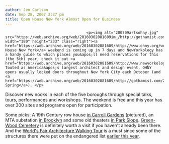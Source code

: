 ```yaml
---
author: Jen Carlson
date: Sep 28, 2007 3:37 pm
title: Open House New York Almost Open for Business
---
```


	
										<p><img alt="200709artsohny.jpg" src="https://web.archive.org/web/20160302081609im_/http://gothamist.com/attachments/arts_jen/200709artsohny.jpg" width="180" height="233" class="right"><a href="https://web.archive.org/web/20160302081609/http://www.ohny.org/weekend/">Open House New York</a> weekend is coming up in 7 days and NewYorkology has a handy guide to which places you&apos;ll need reservations for this (the 5th) year, check it out <a href="https://web.archive.org/web/20160302081609/http://www.newyorkology.com/archives/2007/09/ohnys_reservati.php">here</a>. Touted as America&apos;s largest architect and design event, OHNY opens usually locked doors throughout New York City each October (and <a href="https://web.archive.org/web/20160302081609/http://gothamist.com/2007/03/31/open_house.php">sometimes Spring</a>). </p>

<p>Discover new nooks in each of the five boroughs through special talks, tours, performances and workshops. The weekend is free and this year has over 300 sites and programs open for participation. </p>

<p>Some picks: A 19th Century row house <a href="https://web.archive.org/web/20160302081609/http://www.ohny.org/weekend/listing_results.cfm?borough=&amp;b_type=&amp;neighborhood=&amp;keyword=carroll">in Carroll Gardens</a> (pictured), an MTA substation <a href="https://web.archive.org/web/20160302081609/http://www.ohny.org/weekend/listing_results.cfm?borough=&amp;b_type=&amp;neighborhood=&amp;keyword=mta">in Brooklyn</a> and some old theaters <a href="https://web.archive.org/web/20160302081609/http://www.ohny.org/programs/listing_results.cfm?mystartrow=76&amp;realstartrow=76&amp;action=simple&amp;q=saturday">in Park Slope</a>. <a href="https://web.archive.org/web/20160302081609/http://www.ohny.org/weekend/listing_results.cfm?borough=&amp;b_type=&amp;neighborhood=&amp;keyword=green-wood">Green-Wood Cemetery</a> is definitely worth a visit if you haven&apos;t already been there. And the <a href="https://web.archive.org/web/20160302081609/http://www.ohny.org/programs/listing_results.cfm?keyword=World&apos;s%20Fair%20Architecture%20Walking%20Tour">World&apos;s Fair Architecture Walking Tour</a> is a must since some of the structures there were put on the endangered list <a href="https://web.archive.org/web/20160302081609/http://gothamist.com/2007/06/07/endangered_monu.php">earlier this year</a>. </p>					
										
									
				
